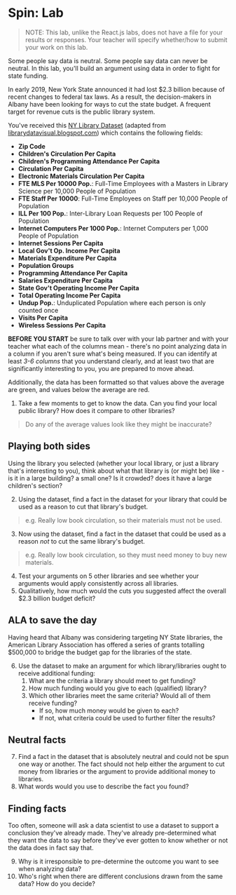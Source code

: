 # Spin: Lab

> NOTE: This lab, unlike the React.js labs, does not have a file for your results or responses. Your teacher will specify whether/how to submit your work on this lab.

Some people say data is neutral. Some people say data can never be neutral. In this lab, you'll build an argument using data in order to fight for state funding.

In early 2019, New York State announced it had lost $2.3 billion because of recent changes to federal tax laws. As a result, the decision-makers in Albany have been looking for ways to cut the state budget. A frequent target for revenue cuts is the public library system.

You've received this [NY Library Dataset](https://docs.google.com/spreadsheets/d/11cBrFw0EBQWydjKXPY3TXtgnmMyIDhzxxbpAyUs-qR8/edit?usp=sharing) (adapted from [librarydatavisual.blogspot.com](http://librarydatavisual.blogspot.com/)) which contains the following fields:
- **Zip Code**
- **Children's Circulation Per Capita**
- **Children's Programming Attendance Per Capita**
- **Circulation Per Capita**
- **Electronic Materials Circulation Per Capita**
- **FTE MLS Per 10000 Pop.**: Full-Time Employees with a Masters in Library Science per 10,000 People of Population
- **FTE Staff Per 10000**: Full-Time Employees on Staff per 10,000 People of Population
- **ILL Per 100 Pop.**: Inter-Library Loan Requests per 100 People of Population
- **Internet Computers Per 1000 Pop.**: Internet Computers per 1,000 People of Population
- **Internet Sessions Per Capita**
- **Local Gov't Op. Income Per Capita**
- **Materials Expenditure Per Capita**
- **Population Groups**
- **Programming Attendance Per Capita**
- **Salaries Expenditure Per Capita**
- **State Gov't Operating Income Per Capita**
- **Total Operating Income Per Capita**
- **Undup Pop.**: Unduplicated Population where each person is only counted once
- **Visits Per Capita**
- **Wireless Sessions Per Capita**

**BEFORE YOU START** be sure to talk over with your lab partner and with your teacher what each of the columns mean - there's no point analyzing data in a column if you aren't sure what's being measured. If you can identify at least *3-6 columns* that you understand clearly, and at least two that are significantly interesting to you, you are prepared to move ahead. 

Additionally, the data has been formatted so that values above the average are green, and values below the average are red.

1. Take a few moments to get to know the data. Can you find your local public library? How does it compare to other libraries?
> Do any of the average values look like they might be inaccurate?

## Playing both sides

Using the library you selected (whether your local library, or just a library that's interesting to you), think about what that library is (or might be) like - is it in a large building? a small one? Is it crowded? does it have a large children's section?

2. Using the dataset, find a fact in the dataset for your library that could be used as a reason to cut that library's budget.
> e.g. Really low book circulation, so their materials must not be used.
3. Now using the dataset, find a fact in the dataset that could be used as a reason _not_ to cut the same library's budget.
> e.g. Really low book circulation, so they must need money to buy new materials.
4. Test your arguments on 5 other libraries and see whether your arguments would apply consistently across all libraries.
5. Qualitatively, how much would the cuts you suggested affect the overall $2.3 billion budget deficit?

## ALA to save the day

Having heard that Albany was considering targeting NY State libraries, the American Library Association has offered a series of grants totalling $500,000 to bridge the budget gap for the libraries of the state.

6. Use the dataset to make an argument for which library/libraries ought to receive additional funding:
	1. What are the criteria a library should meet to get funding?
	2. How much funding would you give to each (qualified) library?
	3. Which other libraries meet the same criteria? Would all of them receive funding? 
		* If so, how much money would be given to each? 
		* If not, what criteria could be used to further filter the results?

## Neutral facts

7. Find a fact in the dataset that is absolutely neutral and could not be spun one way or another. The fact should not help either the argument to cut money from libraries or the argument to provide additional money to libraries.
8. What words would you use to describe the fact you found?

## Finding facts

Too often, someone will ask a data scientist to use a dataset to support a conclusion they've already made. They've already pre-determined what they want the data to say before they've ever gotten to know whether or not the data does in fact say that.

9. Why is it irresponsible to pre-determine the outcome you want to see when analyzing data?
10. Who's right when there are different conclusions drawn from the same data? How do you decide?

